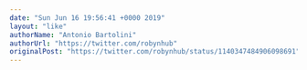 ```yaml
---
date: "Sun Jun 16 19:56:41 +0000 2019"
layout: "like"
authorName: "Antonio Bartolini"
authorUrl: "https://twitter.com/robynhub"
originalPost: "https://twitter.com/robynhub/status/1140347484906098691"
---
```

